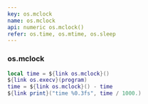 ```yaml
---
key: os.mclock
name: os.mclock
api: numeric os.mclock()
refer: os.time, os.mtime, os.sleep
---
```


### os.mclock

```lua
local time = ${link os.mclock}()
${link os.execv}(program)
time = ${link os.mclock}() - time
${link print}("time %0.3fs", time / 1000.)
```
